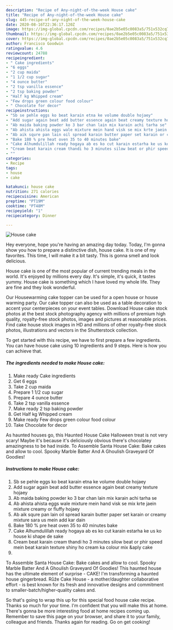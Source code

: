 ```yaml
---
description: "Recipe of Any-night-of-the-week House cake"
title: "Recipe of Any-night-of-the-week House cake"
slug: 445-recipe-of-any-night-of-the-week-house-cake
date: 2020-08-16T22:36:17.120Z
image: https://img-global.cpcdn.com/recipes/0ae2b5e05c0083a5/751x532cq70/house-cake-recipe-main-photo.jpg
thumbnail: https://img-global.cpcdn.com/recipes/0ae2b5e05c0083a5/751x532cq70/house-cake-recipe-main-photo.jpg
cover: https://img-global.cpcdn.com/recipes/0ae2b5e05c0083a5/751x532cq70/house-cake-recipe-main-photo.jpg
author: Francisco Goodwin
ratingvalue: 4.6
reviewcount: 24788
recipeingredient:
- " Cake ingredients"
- "6 eggs"
- "2 cup maida"
- "1 1/2 cup sugar"
- "4 ounce butter"
- "2 tsp vanilla essence"
- "2 tsp baking powder"
- "Half kg Whipped cream"
- "Few drops green colour food colour"
- " Chocolate for decor"
recipeinstructions:
- "Sb se pehle eggs ko beat karain etna ke volume double hojaey"
- "Add sugar again beat add butter essence again beat creamy texture hojaey"
- "Ab maida baking powder ko 3 bar chan lain mix karain achi tarha se"
- "Ab ahista ahista eggs wale mixture mein hand visk se mix krte jaein mixture creamy or fluffy hojaey"
- "Ab aik squre pan lain oil spread karain butter paper set karain or creamy mixture sara us mein add kar dain"
- "Bake 180 % pre heat oven 35 to 40 minutes bake"
- "Cake Alhumdulillah ready hogaya ab es ko cut karain estarha ke us ko house ki shape de sake"
- "Cream beat karain cream thandi ho 3 minutes silow beat or phir speed mein beat karain texture shiny ho cream ka colour mix &amp;aply cake"
- ""
categories:
- Recipe
tags:
- house
- cake

katakunci: house cake 
nutrition: 271 calories
recipecuisine: American
preptime: "PT19M"
cooktime: "PT48M"
recipeyield: "1"
recipecategory: Dinner

---
```



![House cake](https://img-global.cpcdn.com/recipes/0ae2b5e05c0083a5/751x532cq70/house-cake-recipe-main-photo.jpg)

Hey everyone, hope you're having an amazing day today. Today, I'm gonna show you how to prepare a distinctive dish, house cake. It is one of my favorites. This time, I will make it a bit tasty. This is gonna smell and look delicious.

House cake is one of the most popular of current trending meals in the world. It's enjoyed by millions every day. It's simple, it's quick, it tastes yummy. House cake is something which I have loved my whole life. They are fine and they look wonderful.

Our Housewarming cake topper can be used for a open house or house warming party. Our cake topper can also be used as a table decoration to accent your centerpieces on your event tables. Download House cake stock photos at the best stock photography agency with millions of premium high quality, royalty-free stock photos, images and pictures at reasonable prices. Find cake house stock images in HD and millions of other royalty-free stock photos, illustrations and vectors in the Shutterstock collection.


To get started with this recipe, we have to first prepare a few ingredients. You can have house cake using 10 ingredients and 9 steps. Here is how you can achieve that.

<!--inarticleads1-->

##### The ingredients needed to make House cake:

1. Make ready  Cake ingredients
1. Get 6 eggs
1. Take 2 cup maida
1. Prepare 1 1/2 cup sugar
1. Prepare 4 ounce butter
1. Take 2 tsp vanilla essence
1. Make ready 2 tsp baking powder
1. Get Half kg Whipped cream
1. Make ready Few drops green colour food colour
1. Take  Chocolate for decor


As haunted houses go, this Haunted House Cake Halloween treat is not very scary! Maybe it&#39;s because it&#39;s deliciously obvious there&#39;s chocolatey amazingness to be had inside. To Assemble Santa House Cake: Bake cakes and allow to cool. Spooky Marble Batter And A Ghoulish Graveyard Of Goodies! 

<!--inarticleads2-->

##### Instructions to make House cake:

1. Sb se pehle eggs ko beat karain etna ke volume double hojaey
1. Add sugar again beat add butter essence again beat creamy texture hojaey
1. Ab maida baking powder ko 3 bar chan lain mix karain achi tarha se
1. Ab ahista ahista eggs wale mixture mein hand visk se mix krte jaein mixture creamy or fluffy hojaey
1. Ab aik squre pan lain oil spread karain butter paper set karain or creamy mixture sara us mein add kar dain
1. Bake 180 % pre heat oven 35 to 40 minutes bake
1. Cake Alhumdulillah ready hogaya ab es ko cut karain estarha ke us ko house ki shape de sake
1. Cream beat karain cream thandi ho 3 minutes silow beat or phir speed mein beat karain texture shiny ho cream ka colour mix &amp;aply cake
1. 


To Assemble Santa House Cake: Bake cakes and allow to cool. Spooky Marble Batter And A Ghoulish Graveyard Of Goodies! This haunted house has the ultimate element of surprise - CAKE! I&#39;m transforming a haunted house gingerbread. Růže Cake House - a mother/daughter collaborative effort - is best known for its fresh and innovative designs and commitment to smaller-batch/higher-quality cakes and. 

So that's going to wrap this up for this special food house cake recipe. Thanks so much for your time. I'm confident that you will make this at home. There's gonna be more interesting food at home recipes coming up. Remember to save this page on your browser, and share it to your family, colleague and friends. Thanks again for reading. Go on get cooking!
